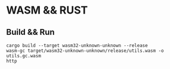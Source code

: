 #  WASM && RUST

## Build && Run
```
cargo build --target wasm32-unknown-unknown --release
wasm-gc target/wasm32-unknown-unknown/release/utils.wasm -o utils.gc.wasm
http
```
